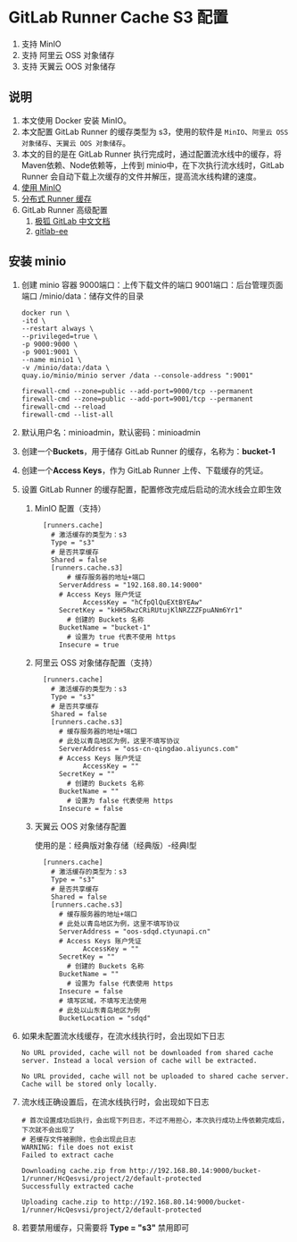 # GitLab Runner Cache S3 配置

1. 支持 MinIO
2. 支持 阿里云 OSS 对象储存
3. 支持 天翼云 OOS 对象储存

## 说明

1. 本文使用 Docker 安装 MinIO。
2. 本文配置 GitLab Runner 的缓存类型为 s3，使用的软件是 `MinIO`、`阿里云 OSS 对象储存`、`天翼云 OOS 对象储存`。
3. 本文的目的是在 GitLab Runner 执行完成时，通过配置流水线中的缓存，将 Maven依赖、Node依赖等，上传到 minio中，在下次执行流水线时，GitLab
   Runner 会自动下载上次缓存的文件并解压，提高流水线构建的速度。
4. [使用 MinIO]([https://docs.gitlab.cn/runner/configuration/speed_up_job_execution.html#%E4%BD%BF%E7%94%A8-minio](https://docs.gitlab.cn/runner/configuration/speed_up_job_execution.html#%E4%BD%BF%E7%94%A8-minio))
5. [分布式 Runner 缓存]([https://docs.gitlab.cn/runner/configuration/autoscale.html#distributed-runners-caching](https://docs.gitlab.cn/runner/configuration/autoscale.html#distributed-runners-caching))
6. GitLab Runner 高级配置
    1. [极狐 GitLab 中文文档]([https://docs.gitlab.cn/runner/configuration/advanced-configuration.html](https://docs.gitlab.cn/runner/configuration/advanced-configuration.html))
    2. [gitlab-ee]([https://docs.gitlab.com/runner/configuration/advanced-configuration.html](https://docs.gitlab.com/runner/configuration/advanced-configuration.html))

## 安装 minio

1. 创建 minio 容器
   9000端口：上传下载文件的端口
   9001端口：后台管理页面端口
   /minio/data：储存文件的目录
   ```shell
   docker run \
   -itd \
   --restart always \
   --privileged=true \
   -p 9000:9000 \
   -p 9001:9001 \
   --name minio1 \
   -v /minio/data:/data \
   quay.io/minio/minio server /data --console-address ":9001"
   ```
   ```shell
   firewall-cmd --zone=public --add-port=9000/tcp --permanent
   firewall-cmd --zone=public --add-port=9001/tcp --permanent
   firewall-cmd --reload
   firewall-cmd --list-all
   ```

2. 默认用户名：minioadmin，默认密码：minioadmin
3. 创建一个**Buckets**，用于储存 GitLab Runner 的缓存，名称为：**bucket-1**
4. 创建一个**Access Keys**，作为 GitLab Runner 上传、下载缓存的凭证。
5. 设置 GitLab Runner 的缓存配置，配置修改完成后启动的流水线会立即生效

    1. MinIO 配置（支持）

        ```shell
          [runners.cache]
            # 激活缓存的类型为：s3
            Type = "s3"
            # 是否共享缓存
            Shared = false
            [runners.cache.s3]
                # 缓存服务器的地址+端口
              ServerAddress = "192.168.80.14:9000"
              # Access Keys 账户凭证
                    AccessKey = "hCfpQlQuEXtBYEAw"
              SecretKey = "kHH5RwzCRiRUtujKlNRZZZFpuANm6Yr1"
                # 创建的 Buckets 名称
              BucketName = "bucket-1"
                # 设置为 true 代表不使用 https
              Insecure = true
        ```

    2. 阿里云 OSS 对象储存配置（支持）

       ```shell
         [runners.cache]
           # 激活缓存的类型为：s3
           Type = "s3"
           # 是否共享缓存
           Shared = false
           [runners.cache.s3]
             # 缓存服务器的地址+端口
             # 此处以青岛地区为例，这里不填写协议
             ServerAddress = "oss-cn-qingdao.aliyuncs.com"
             # Access Keys 账户凭证
                   AccessKey = ""
             SecretKey = ""
               # 创建的 Buckets 名称
             BucketName = ""
               # 设置为 false 代表使用 https
             Insecure = false
       ```

    3. 天翼云 OOS 对象储存配置

       使用的是：经典版对象存储（经典版）-经典Ⅰ型

       ```shell
         [runners.cache]
           # 激活缓存的类型为：s3
           Type = "s3"
           # 是否共享缓存
           Shared = false
           [runners.cache.s3]
             # 缓存服务器的地址+端口
             # 此处以青岛地区为例，这里不填写协议
             ServerAddress = "oos-sdqd.ctyunapi.cn"
             # Access Keys 账户凭证
                   AccessKey = ""
             SecretKey = ""
               # 创建的 Buckets 名称
             BucketName = ""
               # 设置为 false 代表使用 https
             Insecure = false
             # 填写区域，不填写无法使用
             # 此处以山东青岛地区为例
             BucketLocation = "sdqd"
       ```

6. 如果未配置流水线缓存，在流水线执行时，会出现如下日志

    ```shell
    No URL provided, cache will not be downloaded from shared cache server. Instead a local version of cache will be extracted. 
    ```

    ```shell
    No URL provided, cache will not be uploaded to shared cache server. Cache will be stored only locally. 
    ```

7. 流水线正确设置后，在流水线执行时，会出现如下日志

    ```shell
    # 首次设置成功后执行，会出现下列日志，不过不用担心，本次执行成功上传依赖完成后，下次就不会出现了
    # 若缓存文件被删除，也会出现此日志
    WARNING: file does not exist                       
    Failed to extract cache
    ```

    ```shell
    Downloading cache.zip from http://192.168.80.14:9000/bucket-1/runner/HcQesvsi/project/2/default-protected 
    Successfully extracted cache
    ```

    ```shell
    Uploading cache.zip to http://192.168.80.14:9000/bucket-1/runner/HcQesvsi/project/2/default-protected 
    ```

8. 若要禁用缓存，只需要将 **Type = "s3"** 禁用即可
